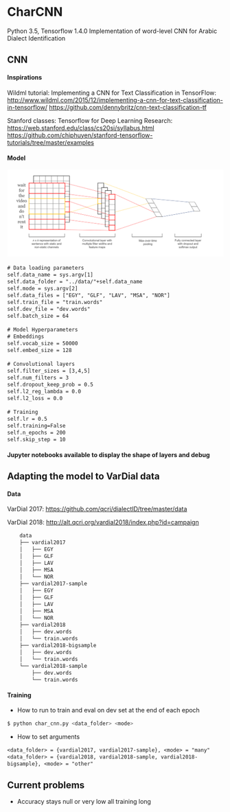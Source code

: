 # CharCNN

Python 3.5, Tensorflow 1.4.0 Implementation of word-level CNN for Arabic Dialect Identification

## CNN

#### Inspirations

Wildml tutorial: Implementing a CNN for Text Classification in TensorFlow: http://www.wildml.com/2015/12/implementing-a-cnn-for-text-classification-in-tensorflow/
https://github.com/dennybritz/cnn-text-classification-tf 

Stanford classes: Tensorflow for Deep Learning Research: https://web.stanford.edu/class/cs20si/syllabus.html
https://github.com/chiphuyen/stanford-tensorflow-tutorials/tree/master/examples

#### Model

![Alt text](CNNmodel.png?raw=true "CNN model")

	# Data loading parameters
	self.data_name = sys.argv[1]
	self.data_folder = "../data/"+self.data_name
	self.mode = sys.argv[2]
	self.data_files = ["EGY", "GLF", "LAV", "MSA", "NOR"]
	self.train_file = "train.words"
	self.dev_file = "dev.words"
	self.batch_size = 64

	# Model Hyperparameters
	# Embeddings
	self.vocab_size = 50000
	self.embed_size = 128

	# Convolutional layers
	self.filter_sizes = [3,4,5]
	self.num_filters = 3
	self.dropout_keep_prob = 0.5
	self.l2_reg_lambda = 0.0
	self.l2_loss = 0.0

	# Training
	self.lr = 0.5
	self.training=False
	self.n_epochs = 200
	self.skip_step = 10

#### Jupyter notebooks available to display the shape of layers and debug

## Adapting the model to VarDial data

#### Data

VarDial 2017: https://github.com/qcri/dialectID/tree/master/data

VarDial 2018: http://alt.qcri.org/vardial2018/index.php?id=campaign

```
	data
	├── vardial2017
	│   ├── EGY
	│   ├── GLF
	│   ├── LAV
	│   ├── MSA
	│   └── NOR
	├── vardial2017-sample
	│   ├── EGY
	│   ├── GLF
	│   ├── LAV
	│   ├── MSA
	│   └── NOR
	├── vardial2018
	│   ├── dev.words
	│   └── train.words
	├── vardial2018-bigsample
	│   ├── dev.words
	│   └── train.words
	└── vardial2018-sample
	    ├── dev.words
	    └── train.words
```

#### Training

* How to run to train and eval on dev set at the end of each epoch
```sh
$ python char_cnn.py <data_folder> <mode>
```

* How to set arguments
```
<data_folder> = {vardial2017, vardial2017-sample}, <mode> = "many"
<data_folder> = {vardial2018, vardial2018-sample, vardial2018-bigsample}, <mode> = "other"
```

## Current problems

* Accuracy stays null or very low all training long